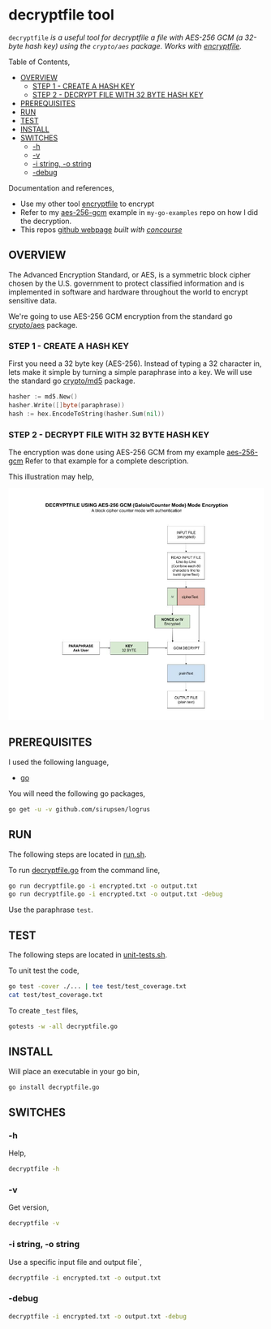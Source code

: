 # decryptfile tool

`decryptfile` _is a useful tool for
decryptfile a file with AES-256 GCM (a 32-byte hash key) using the `crypto/aes` package.
Works with
[encryptfile](https://github.com/JeffDeCola/my-go-tools/tree/master/cryptography-tools/encryptfile)._

Table of Contents,

* [OVERVIEW](https://github.com/JeffDeCola/my-go-tools/tree/master/cryptography-tools/decryptfile#overview)
  * [STEP 1 - CREATE A HASH KEY](https://github.com/JeffDeCola/my-go-tools/tree/master/cryptography-tools/decryptfile#step-1---create-a-hash-key)
  * [STEP 2 - DECRYPT FILE WITH 32 BYTE HASH KEY](https://github.com/JeffDeCola/my-go-tools/tree/master/cryptography-tools/decryptfile#step-2---decrypt-file-with-32-byte-hash-key)
* [PREREQUISITES](https://github.com/JeffDeCola/my-go-tools/tree/master/cryptography-tools/decryptfile#prerequisites)
* [RUN](https://github.com/JeffDeCola/my-go-tools/tree/master/cryptography-tools/decryptfile#run)
* [TEST](https://github.com/JeffDeCola/my-go-tools/tree/master/cryptography-tools/decryptfile#test)
* [INSTALL](https://github.com/JeffDeCola/my-go-tools/tree/master/cryptography-tools/decryptfile#install)
* [SWITCHES](https://github.com/JeffDeCola/my-go-tools/tree/master/cryptography-tools/decryptfile#switches)
  * [-h](https://github.com/JeffDeCola/my-go-tools/tree/master/cryptography-tools/decryptfile#-h)
  * [-v](https://github.com/JeffDeCola/my-go-tools/tree/master/cryptography-tools/decryptfile#-v)
  * [-i string, -o string](https://github.com/JeffDeCola/my-go-tools/tree/master/cryptography-tools/decryptfile#-i-string--o-string)
  * [-debug](https://github.com/JeffDeCola/my-go-tools/tree/master/cryptography-tools/decryptfile#-debug)

Documentation and references,

* Use my other tool
  [encryptfile](https://github.com/JeffDeCola/my-go-tools/tree/master/cryptography-tools/encryptfile)
  to encrypt
* Refer to my
  [aes-256-gcm](https://github.com/JeffDeCola/my-go-examples/tree/master/cryptography/symmetric-cryptography/aes-256-gcm)
  example in `my-go-examples` repo on how I did the decryption.
* This repos
  [github webpage](https://jeffdecola.github.io/my-go-tools/)
  _built with
  [concourse](https://github.com/JeffDeCola/my-go-tools/blob/master/ci-README.md)_

## OVERVIEW

The Advanced Encryption Standard, or AES, is a symmetric
block cipher chosen by the U.S. government to protect classified
information and is implemented in software and hardware throughout
the world to encrypt sensitive data.

We're going to use AES-256 GCM encryption from the standard go
[crypto/aes](https://golang.org/pkg/crypto/aes/)
package.

### STEP 1 - CREATE A HASH KEY

First you need a 32 byte key (AES-256). Instead of typing a 32
character in, lets make it simple by turning a simple paraphrase into a key.
We will use the standard go
[crypto/md5](https://golang.org/pkg/crypto/md5/)
package.

```go
hasher := md5.New()
hasher.Write([]byte(paraphrase))
hash := hex.EncodeToString(hasher.Sum(nil))
```

### STEP 2 - DECRYPT FILE WITH 32 BYTE HASH KEY

The encryption was done using AES-256 GCM from my example
[aes-256-gcm](https://github.com/JeffDeCola/my-go-examples/tree/master/cryptography/symmetric-cryptography/aes-256-gcm)
Refer to that example for a complete description.

This illustration may help,

![IMAGE - decryptfile - IMAGE](../../docs/pics/decryptfile.jpg)

## PREREQUISITES

I used the following language,

* [go](https://github.com/JeffDeCola/my-cheat-sheets/tree/master/software/development/languages/go-cheat-sheet)

You will need the following go packages,

```bash
go get -u -v github.com/sirupsen/logrus
```

## RUN

The following steps are located in
[run.sh](https://github.com/JeffDeCola/my-go-tools/blob/master/cryptography-tools/decryptfile/run.sh).

To run
[decryptfile.go](https://github.com/JeffDeCola/my-go-tools/blob/master/cryptography-tools/decryptfile/decryptfile.go)
from the command line,

```bash
go run decryptfile.go -i encrypted.txt -o output.txt
go run decryptfile.go -i encrypted.txt -o output.txt -debug
```

Use the paraphrase `test`.

## TEST

The following steps are located in
[unit-tests.sh](https://github.com/JeffDeCola/my-go-tools/blob/master/cryptography-tools/decryptfile/test/unit-tests.sh).

To unit test the code,

```bash
go test -cover ./... | tee test/test_coverage.txt
cat test/test_coverage.txt
```

To create `_test` files,

```bash
gotests -w -all decryptfile.go
```

## INSTALL

Will place an executable in your go bin,

```bash
go install decryptfile.go
```

## SWITCHES

### -h

Help,

```bash
decryptfile -h
```

### -v

Get version,

```bash
decryptfile -v
```

### -i string, -o string

Use a specific input file and output file`,

```bash
decryptfile -i encrypted.txt -o output.txt
```

### -debug

```bash
decryptfile -i encrypted.txt -o output.txt -debug
```

